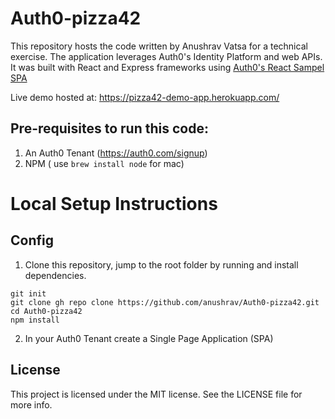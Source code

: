 # Auth0-pizza42

This repository hosts the code written by Anushrav Vatsa for a technical exercise.
The application leverages Auth0's Identity Platform and web APIs. It was built with React and Express frameworks using [Auth0's React Sampel SPA](https://github.com/auth0-samples/auth0-react-samples/tree/master/Sample-01)

Live demo hosted at: https://pizza42-demo-app.herokuapp.com/

## Pre-requisites to run this code:

1. An Auth0 Tenant (https://auth0.com/signup)
2. NPM ( use `brew install node` for mac)

# Local Setup Instructions

## Config

1.  Clone this repository, jump to the root folder by running and install dependencies.
```
git init
git clone gh repo clone https://github.com/anushrav/Auth0-pizza42.git
cd Auth0-pizza42
npm install
```
2. In your Auth0 Tenant create a Single Page Application (SPA)

## License
This project is licensed under the MIT license. See the LICENSE file for more info.



